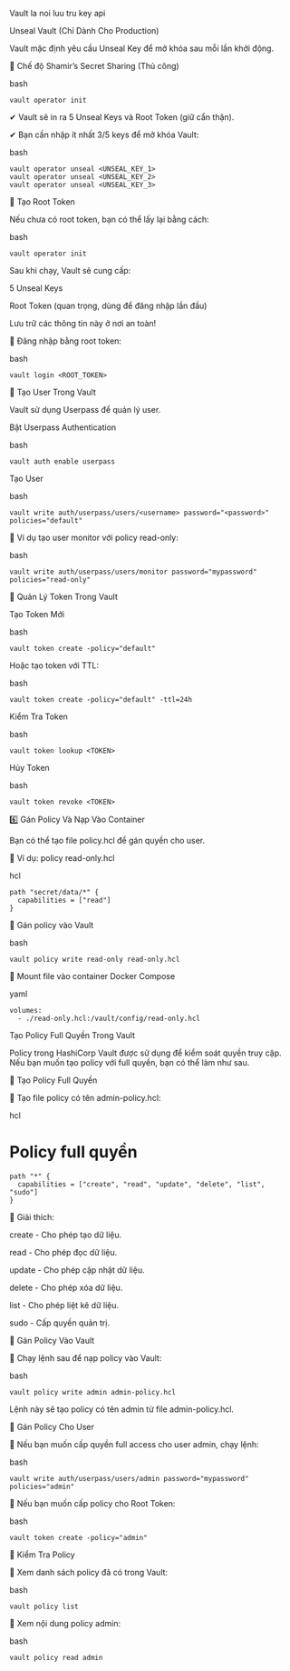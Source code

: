 Vault la noi luu tru key api

Unseal Vault (Chỉ Dành Cho Production)

Vault mặc định yêu cầu Unseal Key để mở khóa sau mỗi lần khởi động.

🔹 Chế độ Shamir’s Secret Sharing (Thủ công)

bash

    vault operator init

✔ Vault sẽ in ra 5 Unseal Keys và Root Token (giữ cẩn thận).

✔ Bạn cần nhập ít nhất 3/5 keys để mở khóa Vault:

bash

    vault operator unseal <UNSEAL_KEY_1>
    vault operator unseal <UNSEAL_KEY_2>
    vault operator unseal <UNSEAL_KEY_3>

🔹 Tạo Root Token

Nếu chưa có root token, bạn có thể lấy lại bằng cách:

bash

    vault operator init

Sau khi chạy, Vault sẽ cung cấp:

5 Unseal Keys

Root Token (quan trọng, dùng để đăng nhập lần đầu)

Lưu trữ các thông tin này ở nơi an toàn!

🔹 Đăng nhập bằng root token:

bash

    vault login <ROOT_TOKEN>

🔹 Tạo User Trong Vault

Vault sử dụng Userpass để quản lý user.

Bật Userpass Authentication

bash

    vault auth enable userpass

Tạo User

bash

    vault write auth/userpass/users/<username> password="<password>" policies="default"

📌 Ví dụ tạo user monitor với policy read-only:

bash

    vault write auth/userpass/users/monitor password="mypassword" policies="read-only"


🔹 Quản Lý Token Trong Vault

Tạo Token Mới

bash

    vault token create -policy="default"

Hoặc tạo token với TTL:

bash

    vault token create -policy="default" -ttl=24h

Kiểm Tra Token

bash

    vault token lookup <TOKEN>

Hủy Token

bash

    vault token revoke <TOKEN>

 6️⃣ Gán Policy Và Nạp Vào Container
 
Bạn có thể tạo file policy.hcl để gán quyền cho user.

🔹 Ví dụ: policy read-only.hcl

hcl

    path "secret/data/*" {
      capabilities = ["read"]
    }

🔹 Gán policy vào Vault

bash

    vault policy write read-only read-only.hcl

🔹 Mount file vào container Docker Compose

yaml

    volumes:
      - ./read-only.hcl:/vault/config/read-only.hcl

Tạo Policy Full Quyền Trong Vault

Policy trong HashiCorp Vault được sử dụng để kiểm soát quyền truy cập. Nếu bạn muốn tạo policy với full quyền, bạn có thể làm như sau.

📌  Tạo Policy Full Quyền

🔹 Tạo file policy có tên admin-policy.hcl:

hcl

# Policy full quyền

    path "*" {
      capabilities = ["create", "read", "update", "delete", "list", "sudo"]
    }

📌 Giải thích:

create - Cho phép tạo dữ liệu.

read - Cho phép đọc dữ liệu.

update - Cho phép cập nhật dữ liệu.

delete - Cho phép xóa dữ liệu.

list - Cho phép liệt kê dữ liệu.

sudo - Cấp quyền quản trị.

📌  Gán Policy Vào Vault

🔹 Chạy lệnh sau để nạp policy vào Vault:

bash

    vault policy write admin admin-policy.hcl

Lệnh này sẽ tạo policy có tên admin từ file admin-policy.hcl.

📌 Gán Policy Cho User

🔹 Nếu bạn muốn cấp quyền full access cho user admin, chạy lệnh:

bash

    vault write auth/userpass/users/admin password="mypassword" policies="admin"

🔹 Nếu bạn muốn cấp policy cho Root Token:

bash

    vault token create -policy="admin"

📌 Kiểm Tra Policy

📌 Xem danh sách policy đã có trong Vault:

bash

    vault policy list

📌 Xem nội dung policy admin:

bash

    vault policy read admin
